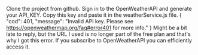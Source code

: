 Clone the project from github.      Sign in to the OpenWeatherAPI and generate your API_KEY.      Copy this key and paste it in the weatherService.js file.
{
    "cod": 401,
    "message": "Invalid API key. Please see https://openweathermap.org/faq#error401 for more info."
} 
Might be a bit late to reply, but the URL I used is no longer part of the free plan and that's why I got this error. If you subscribe to OpenWeatherAPI you can efficiently access it.
